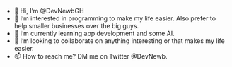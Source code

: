 - 👋 Hi, I’m @DevNewbGH
- 👀 I’m interested in programming to make my life easier. Also prefer to help smaller businesses over the big guys.
- 🌱 I’m currently learning app development and some AI.
- 💞️ I’m looking to collaborate on anything interesting or that makes my life easier.
- 📫 How to reach me? DM me on Twitter @DevNewb.

<!---
DevNewbGH/DevNewbGH is a ✨ special ✨ repository because its `README.md` (this file) appears on your GitHub profile.
You can click the Preview link to take a look at your changes.
--->
